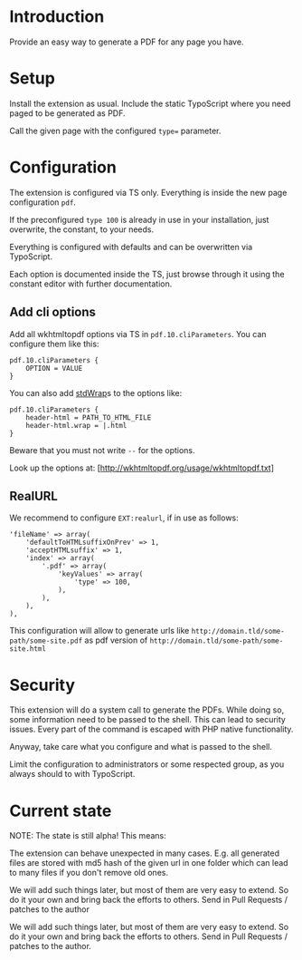 # Introduction

Provide an easy way to generate a PDF for any page you have.

# Setup

Install the extension as usual. Include the static TypoScript where you need
paged to be generated as PDF.

Call the given page with the configured `type=` parameter.

# Configuration

The extension is configured via TS only. Everything is inside the new page
configuration `pdf`.

If the preconfigured `type 100` is already in use in your installation, just
overwrite, the constant, to your needs.

Everything is configured with defaults and can be overwritten via TypoScript.

Each option is documented inside the TS, just browse through it using the
constant editor with further documentation.

## Add cli options

Add all wkhtmltopdf options via TS in `pdf.10.cliParameters`.
You can configure them like this:

    pdf.10.cliParameters {
        OPTION = VALUE
    }

You can also add [stdWrap](https://docs.typo3.org/typo3cms/TyposcriptReference/Functions/Stdwrap/Index.html)s to the options like:

    pdf.10.cliParameters {
        header-html = PATH_TO_HTML_FILE
        header-html.wrap = |.html
    }

Beware that you must not write `--` for the options.

Look up the options at:
[http://wkhtmltopdf.org/usage/wkhtmltopdf.txt]

## RealURL

We recommend to configure `EXT:realurl`, if in use as follows:

    'fileName' => array(
        'defaultToHTMLsuffixOnPrev' => 1,
        'acceptHTMLsuffix' => 1,
        'index' => array(
            '.pdf' => array(
                'keyValues' => array(
                    'type' => 100,
                ),
            ),
        ),
    ),

This configuration will allow to generate urls like
`http://domain.tld/some-path/some-site.pdf` as pdf version of
`http://domain.tld/some-path/some-site.html`

# Security

This extension will do a system call to generate the PDFs. While doing so, some
information need to be passed to the shell. This can lead to security issues.
Every part of the command is escaped with PHP native functionality.

Anyway, take care what you configure and what is passed to the shell.

Limit the configuration to administrators or some respected group, as you always
should to with TypoScript.

# Current state

NOTE: The state is still alpha! This means:

The extension can behave unexpected in many cases. E.g. all generated files are
stored with md5 hash of the given url in one folder which can lead to many files
if you don't remove old ones.

We will add such things later, but most of them are very easy to extend. So do
it your own and bring back the efforts to others. Send in Pull Requests /
patches to the author

We will add such things later, but most of them are very easy to extend. So do
it your own and bring back the efforts to others. Send in Pull Requests /
patches to the author.
